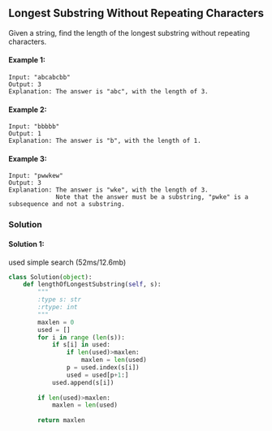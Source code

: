 ## Longest Substring Without Repeating Characters

Given a string, find the length of the longest substring without repeating characters.

#### Example 1:
```
Input: "abcabcbb"
Output: 3 
Explanation: The answer is "abc", with the length of 3.
```
#### Example 2:
```
Input: "bbbbb"
Output: 1
Explanation: The answer is "b", with the length of 1.
```
#### Example 3:
```
Input: "pwwkew"
Output: 3
Explanation: The answer is "wke", with the length of 3. 
             Note that the answer must be a substring, "pwke" is a subsequence and not a substring.
```

### Solution
#### Solution 1:
used simple search (52ms/12.6mb)
```python
class Solution(object):
    def lengthOfLongestSubstring(self, s):
        """
        :type s: str
        :rtype: int
        """
        maxlen = 0
        used = []
        for i in range (len(s)):
            if s[i] in used:
                if len(used)>maxlen:
                    maxlen = len(used)
                p = used.index(s[i])
                used = used[p+1:]
            used.append(s[i])          
            
        if len(used)>maxlen:
            maxlen = len(used)
            
        return maxlen
```
